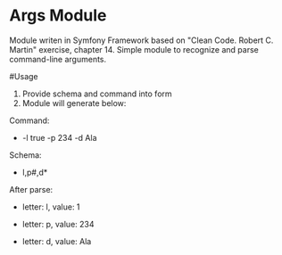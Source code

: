 Args Module 
========================

Module writen in Symfony Framework based on "Clean Code. Robert C. Martin" exercise, chapter 14. Simple module to recognize and parse command-line arguments.  

#Usage
1. Provide schema and command into form
2. Module will generate below:

Command:
- -l true -p 234 -d Ala

Schema:
- l,p#,d*

After parse:
- letter: l, value: 1

- letter: p, value: 234

- letter: d, value: Ala
